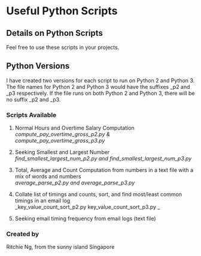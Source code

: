 # Useful Python Scripts

## Details on Python Scripts
Feel free to use these scripts in your projects. 

## Python Versions
I have created two versions for each script to run on Python 2 and Python 3. The file names for Python 2 and Python 3 would have the suffixes _p2 and _p3 respectively. If the file runs on both Python 2 and Python 3, there will be no suffix _p2 and _p3.

### Scripts Available
1. Normal Hours and Overtime Salary Computation 
<br />_compute_pay_overtime_gross_p2.py & compute_pay_overtime_gross_p3.py_

2. Seeking Smallest and Largest Number 
<br />_find_smallest_largest_num_p2.py and find_smallest_largest_num_p3.py_

3. Total, Average and Count Computation from numbers in a text file with a mix of words and numbers 
<br />_average_parse_p2.py and average_parse_p3.py_

4. Collate list of timings and counts, sort, and find most/least common timings in an email log
<br />_key_value_count_sort_p2.py key_value_count_sort_p3.py _

5. Seeking email timing frequency from email logs (text file)

### Created by
Ritchie Ng, from the sunny island Singapore